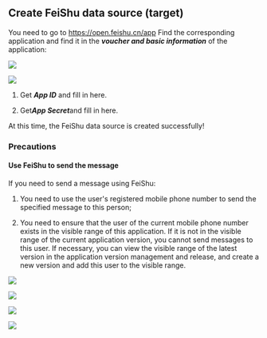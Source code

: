 ## Create FeiShu data source (target)

You need to go to https://open.feishu.cn/app Find the corresponding application and find it in the ***voucher and basic information*** of the application:

![](https://tapdata-bucket-01.oss-cn-beijing.aliyuncs.com/FeiShu/doc/findApp.PNG)

![](https://tapdata-bucket-01.oss-cn-beijing.aliyuncs.com/FeiShu/doc/appIdAndSecret.PNG)

1. Get ***App ID*** and fill in here.

2. Get***App Secret***and fill in here.

At this time, the FeiShu data source is created successfully!

### Precautions

#### Use FeiShu to send the message

If you need to send a message using FeiShu:

1. You need to use the user's registered mobile phone number to send the specified message to this person;

2. You need to ensure that the user of the current mobile phone number exists in the visible range of this application. If it is not in the visible range of the current application version, you cannot send messages to this user. If necessary, you can view the visible range of the latest version in the application version management and release, and create a new version and add this user to the visible range.

![](https://tapdata-bucket-01.oss-cn-beijing.aliyuncs.com/FeiShu/doc/version.PNG)

![](https://tapdata-bucket-01.oss-cn-beijing.aliyuncs.com/FeiShu/doc/rang.PNG)

![](https://tapdata-bucket-01.oss-cn-beijing.aliyuncs.com/FeiShu/doc/createdVersion.PNG)

![](https://tapdata-bucket-01.oss-cn-beijing.aliyuncs.com/FeiShu/doc/modifyRang.PNG)